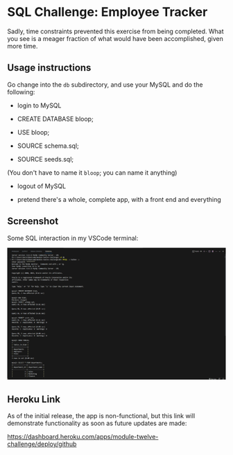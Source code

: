 # SQL Challenge: Employee Tracker

Sadly, time constraints prevented this exercise from being completed. What you see is a meager fraction of what would have been accomplished, given more time.

## Usage instructions

Go change into the `db` subdirectory, and use your MySQL and do the following:

* login to MySQL

* CREATE DATABASE bloop;

* USE bloop;

* SOURCE schema.sql;

* SOURCE seeds.sql;

(You don't have to name it `bloop`; you can name it anything)

* logout of MySQL

* pretend there's a whole, complete app, with a front end and everything

## Screenshot

Some SQL interaction in my VSCode terminal:

![module twelve challenge screencap](./screencap_for_readme.png)

## Heroku Link

As of the initial release, the app is non-functional, but this link will demonstrate functionality as soon as future updates are made:

https://dashboard.heroku.com/apps/module-twelve-challenge/deploy/github
